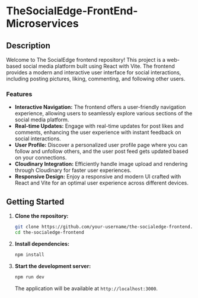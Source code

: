 # TheSocialEdge-FrontEnd-Microservices

## Description

Welcome to The SocialEdge frontend repository! This project is a web-based social media platform built using React with Vite. The frontend provides a modern and interactive user interface for social interactions, including posting pictures, liking, commenting, and following other users.

### Features

- **Interactive Navigation:** The frontend offers a user-friendly navigation experience, allowing users to seamlessly explore various sections of the social media platform.
- **Real-time Updates:** Engage with real-time updates for post likes and comments, enhancing the user experience with instant feedback on social interactions.
- **User Profile:** Discover a personalized user profile page where you can follow and unfollow others, and the user post feed gets updated based on your connections.
- **Cloudinary Integration:** Efficiently handle image upload and rendering through Cloudinary for faster user experiences.
- **Responsive Design:** Enjoy a responsive and modern UI crafted with React and Vite for an optimal user experience across different devices.

## Getting Started

1. **Clone the repository:**

   ```bash
   git clone https://github.com/your-username/the-socialedge-frontend.git
   cd the-socialedge-frontend
   ```

2. **Install dependencies:**

   ```bash
   npm install
   ```

3. **Start the development server:**

   ```bash
   npm run dev
   ```

   The application will be available at `http://localhost:3000`.




